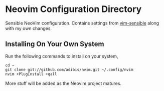 # Neovim Configuration Directory

Sensible NeoVim configuration. Contains settings from [vim-sensible](https://github.com/tpope/vim-sensible) along with my own changes.

## Installing On Your Own System

Run the following commands to install on your system,

    cd ~
    git clone git://github.com/adibis/nvim.git ~/.config/nvim
    nvim +PlugInstall +qall

More stuff will be added as the Neovim project matures.
